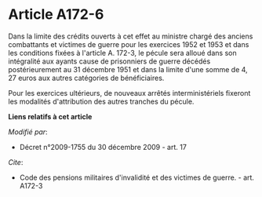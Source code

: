 # Article A172-6

Dans la limite des crédits ouverts à cet effet au       ministre chargé des anciens combattants et victimes de guerre pour
les exercices 1952 et 1953 et dans les conditions fixées à l'article A. 172-3, le pécule sera alloué dans son intégralité aux
ayants cause de prisonniers de guerre décédés postérieurement au 31 décembre 1951 et dans la limite d'une somme de 4, 27
euros aux autres catégories de bénéficiaires. 

Pour les exercices ultérieurs, de nouveaux arrêtés interministériels fixeront les modalités d'attribution des autres tranches
du pécule.

**Liens relatifs à cet article**

_Modifié par_:

  - Décret n°2009-1755 du 30 décembre 2009 - art. 17

_Cite_:

  - Code des pensions militaires d'invalidité et des victimes de guerre. - art. A172-3
